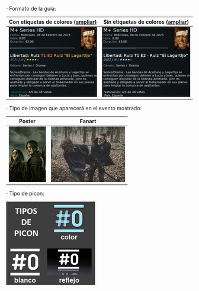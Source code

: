 · Formato de la guía:

| Con etiquetas de colores [(ampliar)](https://raw.githubusercontent.com/davidmuma/Canales_dobleM/master/Varios/EPG/kodicolor.jpg) | Sin etiquetas de colores [(ampliar)](https://raw.githubusercontent.com/davidmuma/Canales_dobleM/master/Varios/EPG/kodisincolor.jpg) |
| :-:	| :-: |
| ![alt text](https://raw.githubusercontent.com/davidmuma/Canales_dobleM/master/Varios/EPG/kodicolorp.jpg) | ![alt text](https://raw.githubusercontent.com/davidmuma/Canales_dobleM/master/Varios/EPG/kodisincolorp.jpg) |
 
· Tipo de imagen que aparecerá en el evento mostrado:

| Poster | Fanart |
| :-:	| :-: |
| ![alt text](https://raw.githubusercontent.com/davidmuma/Canales_dobleM/master/Varios/EPG/poster.jpg) | ![alt text](https://raw.githubusercontent.com/davidmuma/Canales_dobleM/master/Varios/EPG/fanart.jpg) |

· Tipo de picon:

![alt text](https://raw.githubusercontent.com/davidmuma/Canales_dobleM/master/Varios/EPG/picon.png)
